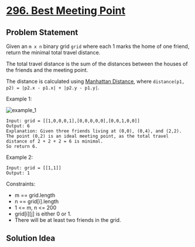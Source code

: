 # [296. Best Meeting Point](https://leetcode.com/problems/best-meeting-point/description/)

## Problem Statement
Given an `m x n` binary grid `grid` where each 1 marks the home of one friend, return the minimal total travel distance.

The total travel distance is the sum of the distances between the houses of the friends and the meeting point.

The distance is calculated using [Manhattan Distance](https://en.wikipedia.org/wiki/Taxicab_geometry), where `distance(p1, p2) = |p2.x - p1.x| + |p2.y - p1.y|`.

Example 1:

<img align="middle" src="https://assets.leetcode.com/uploads/2021/03/14/meetingpoint-grid.jpg" alt="example_1"/>

```
Input: grid = [[1,0,0,0,1],[0,0,0,0,0],[0,0,1,0,0]]
Output: 6
Explanation: Given three friends living at (0,0), (0,4), and (2,2).
The point (0,2) is an ideal meeting point, as the total travel distance of 2 + 2 + 2 = 6 is minimal.
So return 6.
```

Example 2:

```
Input: grid = [[1,1]]
Output: 1
```

Constraints:
* m == grid.length
* n == grid[i].length
* 1 <= m, n <= 200
* grid[i][j] is either 0 or 1.
* There will be at least two friends in the grid.

## Solution Idea


